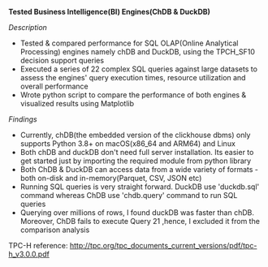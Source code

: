 **Tested Business Intelligence(BI) Engines(ChDB & DuckDB)**

*Description*   
- Tested & compared performance for SQL OLAP(Online Analytical Processing) engines namely chDB and DuckDB, using the TPCH_SF10 decision support queries
-	Executed a series of 22 complex SQL queries against large datasets to assess the engines' query execution times, resource utilization and overall performance
-	Wrote python script to compare the performance of both engines & visualized results using Matplotlib

*Findings*
- Currently, chDB(the embedded version of the clickhouse dbms) only supports Python 3.8+ on macOS(x86_64 and ARM64) and Linux
- Both chDB and duckDB don't need full server installation. Its easier to get started just by importing the required module from python library
- Both ChDB & DuckDB can access data from a wide variety of formats - both on-disk and in-memory(Parquet, CSV, JSON etc)
- Running SQL queries is very straight forward. DuckDB use 'duckdb.sql' command whereas ChDB use 'chdb.query' command to run SQL queries
- Querying over millions of rows, I found duckDB was faster than chDB. Moreover, ChDB fails to execute Query 21 ,hence, I excluded it from the comparison analysis

TPC-H reference: http://tpc.org/tpc_documents_current_versions/pdf/tpc-h_v3.0.0.pdf
